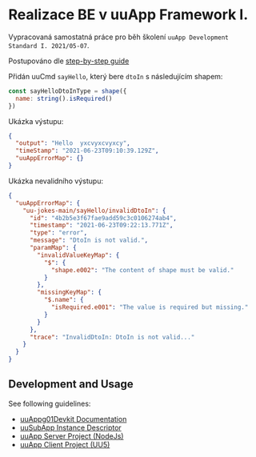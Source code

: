 # Realizace BE v uuApp Framework I.

Vypracovaná samostatná práce pro běh školení `uuApp Development Standard I. 2021/05-07`.

Postupováno dle [step-by-step guide](https://uuapp.plus4u.net/uu-bookkit-maing01/e884539c8511447a977c7ff070e7f2cf/book/page?code=stepByStepApp)

Přidán uuCmd `sayHello`, který bere `dtoIn` s následujícím shapem:

```js
const sayHelloDtoInType = shape({
  name: string().isRequired()
})

```
Ukázka výstupu:
```json
{
  "output": "Hello  yxcvyxcvyxcy",
  "timeStamp": "2021-06-23T09:10:39.129Z",
  "uuAppErrorMap": {}
}
```

Ukázka nevalidního výstupu:

```json
{
  "uuAppErrorMap": {
    "uu-jokes-main/sayHello/invalidDtoIn": {
      "id": "4b2b5e3f67fae9add59c3c0106274ab4",
      "timestamp": "2021-06-23T09:22:13.771Z",
      "type": "error",
      "message": "DtoIn is not valid.",
      "paramMap": {
        "invalidValueKeyMap": {
          "$": {
            "shape.e002": "The content of shape must be valid."
          }
        },
        "missingKeyMap": {
          "$.name": {
            "isRequired.e001": "The value is required but missing."
          }
        }
      },
      "trace": "InvalidDtoIn: DtoIn is not valid..."
    }
  }
}
```



## Development and Usage

See following guidelines:

- [uuAppg01Devkit Documentation](https://uuapp.plus4u.net/uu-bookkit-maing01/e884539c8511447a977c7ff070e7f2cf/book)
- [uuSubApp Instance Descriptor](https://uuapp.plus4u.net/uu-bookkit-maing01/289fcd2e11d34f3e9b2184bedb236ded/book/page?code=uuSubAppInstanceDescriptor)
- [uuApp Server Project (NodeJs)](https://uuapp.plus4u.net/uu-bookkit-maing01/2590bf997d264d959b9d6a88ee1d0ff5/book/page?code=getStarted)
- [uuApp Client Project (UU5)](https://uuapp.plus4u.net/uu-bookkit-maing01/ed11ec379073476db0aa295ad6c00178/book/page?code=getStartedHooks)

